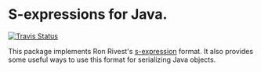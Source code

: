 # S-expressions for Java.

[![Travis Status](https://travis-ci.org/csm/sexp4j.svg?branch=master)](https://travis-ci.org/csm/sexp4j)

This package implements Ron Rivest's [s-expression](http://people.csail.mit.edu/rivest/Sexp.txt)
format. It also provides some useful ways to use this format for serializing Java objects.